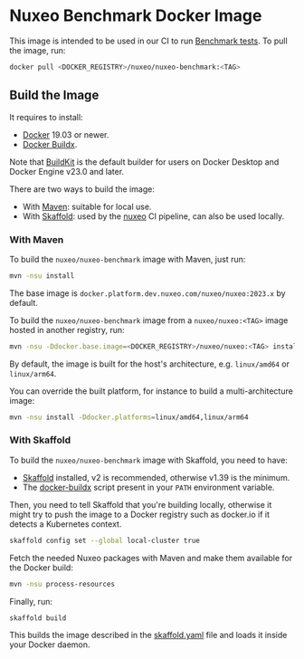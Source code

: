 # Nuxeo Benchmark Docker Image

This image is intended to be used in our CI to run [Benchmark tests](../../ftests/nuxeo-server-gatling-tests). To pull the image, run:

```bash
docker pull <DOCKER_REGISTRY>/nuxeo/nuxeo-benchmark:<TAG>
```

## Build the Image

It requires to install:

- [Docker](https://docs.docker.com/install/) 19.03 or newer.
- [Docker Buildx](https://docs.docker.com/build/architecture/#buildx).

Note that [BuildKit](https://docs.docker.com/build/buildkit/) is the default builder for users on Docker Desktop and Docker Engine v23.0 and later.

There are two ways to build the image:

- With [Maven](#with-maven): suitable for local use.
- With [Skaffold](#with-skaffold): used by the [nuxeo](https://jenkins.platform.dev.nuxeo.com/job/nuxeo/job/lts/job/nuxeo/) CI pipeline, can also be used locally.

### With Maven

To build the `nuxeo/nuxeo-benchmark` image with Maven, just run:

```bash
mvn -nsu install
```

The base image is `docker.platform.dev.nuxeo.com/nuxeo/nuxeo:2023.x` by default.

To build the `nuxeo/nuxeo-benchmark` image from a `nuxeo/nuxeo:<TAG>` image hosted in another registry, run:

```bash
mvn -nsu -Ddocker.base.image=<DOCKER_REGISTRY>/nuxeo/nuxeo:<TAG> install
```

By default, the image is built for the host's architecture, e.g. `linux/amd64` or `linux/arm64`.

You can override the built platform, for instance to build a multi-architecture image:

```bash
mvn -nsu install -Ddocker.platforms=linux/amd64,linux/arm64
```

### With Skaffold

To build the `nuxeo/nuxeo-benchmark` image with Skaffold, you need to have:

- [Skaffold](https://skaffold.dev/docs/install/) installed, v2 is recommended, otherwise v1.39 is the minimum.
- The [docker-buildx](https://github.com/nuxeo/platform-builder-base/blob/main/_common/rootfs/usr/local/bin/docker-buildx) script present in your `PATH` environment variable.

Then, you need to tell Skaffold that you're building locally, otherwise it might try to push the image to a Docker registry such as docker.io if it detects a Kubernetes context.

```bash
skaffold config set --global local-cluster true
```

Fetch the needed Nuxeo packages with Maven and make them available for the Docker build:

```bash
mvn -nsu process-resources
```

Finally, run:

```bash
skaffold build
```

This builds the image described in the [skaffold.yaml](./skaffold.yaml) file and loads it inside your Docker daemon.
